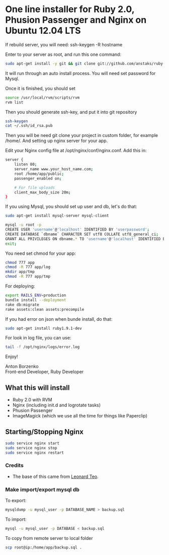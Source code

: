 # One line installer for Ruby 2.0, Phusion Passenger and Nginx on Ubuntu 12.04 LTS

If rebuild server, you will need: ssh-keygen -R hostname

Enter to your server as root, and run this one command:

```bash
sudo apt-get install -y git && git clone git://github.com/anstaks/ruby-passenger-nginx-installer.git && bash ./ruby-passenger-nginx-installer/install.sh
```

It will run through an auto install process. You will need set password for Mysql.

Once it is finished, you should set
```bash
source /usr/local/rvm/scripts/rvm
rvm list
```

Then you should generate ssh-key, and put it into git repository
```bash
ssh-keygen
cat ~/.ssh/id_rsa.pub
```

Then you will be need git clone your project in custom folder, for example /home/. And setting up nginx server for your app.

Edit your Nginx config file at /opt/nginx/conf/nginx.conf. Add this in:

```bash
server {
    listen 80;
    server_name www.your_host_name.com;
    root /home/app/public; 
    passenger_enabled on;

    # For file uploads
    client_max_body_size 20m;
}
```

If you using Mysql, you should set up user and db, let's do that:
```bash
sudo apt-get install mysql-server mysql-client

mysql -u root -p
CREATE USER 'username'@'localhost' IDENTIFIED BY 'userpassword';
CREATE DATABASE `dbname` CHARACTER SET utf8 COLLATE utf8_general_ci;
GRANT ALL PRIVILEGES ON dbname.* TO 'username'@'localhost' IDENTIFIED BY 'userpassword';
exit;
```
You need set chmod for your app:
```bash
chmod 777 app
chmod -R 777 app/log
mkdir app/tmp
chmod -R 777 app/tmp
```

For deploying:
```bash
export RAILS_ENV=production
bundle install --deployment
rake db:migrate
rake assets:clean assets:precompile
```

If you had error on json when bunde install, do that:
```bash
sudo apt-get install ruby1.9.1-dev
```


For look in log file, you can use: 
```bash
tail -f /opt/nginx/logs/error.log
```

Enjoy!

Anton Borzenko  
Front-end Developer, Ruby Developer  

## What this will install

* Ruby 2.0 with RVM
* Nginx (including init.d and logrotate tasks)
* Phusion Passenger
* ImageMagick (which we use all the time for things like Paperclip)

## Starting/Stopping Nginx

```bash
sudo service nginx start
sudo service nginx stop
sudo service nginx restart
```

### Credits

* The base of this came from [Leonard Teo](http://www.leonardteo.com/2012/11/install-ruby-on-rails-on-ubuntu-server/).

### Make import/export mysql db
To export:
```bash
mysqldump -u mysql_user -p DATABASE_NAME > backup.sql
```

To import:
```bash
mysql -u mysql_user -p DATABASE < backup.sql
```

To copy from remote server to local folder
```bash
scp root@ip:/home/app/backup.sql .
```
